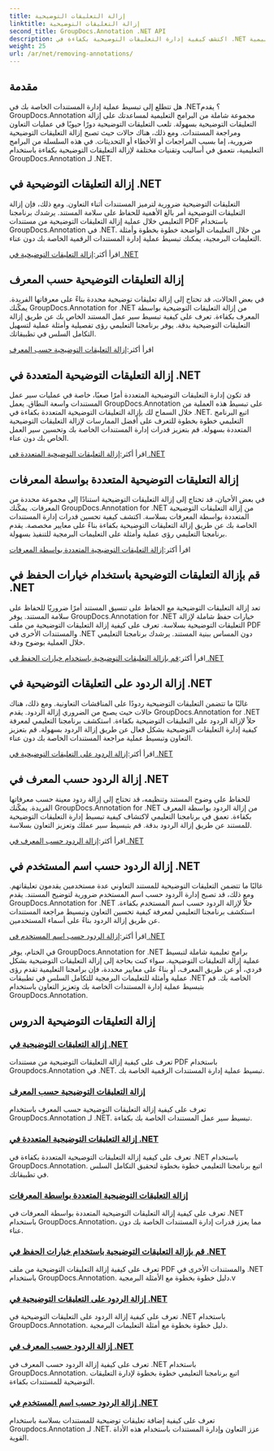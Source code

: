 ```yaml
---
title: إزالة التعليقات التوضيحية
linktitle: إزالة التعليقات التوضيحية
second_title: GroupDocs.Annotation .NET API
description: اكتشف كيفية إدارة التعليقات التوضيحية بكفاءة في .NET باستخدام البرامج التعليمية GroupDocs.Annotation. قم بتبسيط سير عمل المستند الخاص بك وتعزيز التعاون بسلاسة.
weight: 25
url: /ar/net/removing-annotations/
---
```

## مقدمة

هل تتطلع إلى تبسيط عملية إدارة المستندات الخاصة بك في .NET؟ يقدم GroupDocs.Annotation مجموعة شاملة من البرامج التعليمية لمساعدتك على إزالة التعليقات التوضيحية بسهولة. تلعب التعليقات التوضيحية دورًا حيويًا في عمليات التعاون ومراجعة المستندات. ومع ذلك، هناك حالات حيث تصبح إزالة التعليقات التوضيحية ضرورية، إما بسبب المراجعات أو الأخطاء أو التحديثات. في هذه السلسلة من البرامج التعليمية، نتعمق في أساليب وتقنيات مختلفة لإزالة التعليقات التوضيحية بكفاءة باستخدام GroupDocs.Annotation لـ .NET.

## إزالة التعليقات التوضيحية في .NET
التعليقات التوضيحية ضرورية لترميز المستندات أثناء التعاون. ومع ذلك، فإن إزالة التعليقات التوضيحية أمر بالغ الأهمية للحفاظ على سلامة المستند. يرشدك برنامجنا التعليمي خلال عملية إزالة التعليقات التوضيحية من مستندات PDF باستخدام GroupDocs.Annotation في .NET. من خلال التعليمات الواضحة خطوة بخطوة وأمثلة التعليمات البرمجية، يمكنك تبسيط عملية إدارة المستندات الرقمية الخاصة بك دون عناء.

 اقرأ أكثر:[إزالة التعليقات التوضيحية في .NET](./remove-annotations/)

## إزالة التعليقات التوضيحية حسب المعرف
في بعض الحالات، قد تحتاج إلى إزالة تعليقات توضيحية محددة بناءً على معرفاتها الفريدة. يمكّنك GroupDocs.Annotation for .NET من إزالة التعليقات التوضيحية بواسطة المعرف بكفاءة. تعرف على كيفية تبسيط سير عمل المستند الخاص بك عن طريق إزالة التعليقات التوضيحية بدقة. يوفر برنامجنا التعليمي رؤى تفصيلية وأمثلة عملية لتسهيل التكامل السلس في تطبيقاتك.

 اقرأ أكثر:[إزالة التعليقات التوضيحية حسب المعرف](./remove-annotations-by-id/)

## إزالة التعليقات التوضيحية المتعددة في .NET
قد تكون إدارة التعليقات التوضيحية المتعددة أمرًا صعبًا، خاصة في عمليات سير عمل المستندات واسعة النطاق. يعمل GroupDocs.Annotation على تبسيط هذه العملية من خلال السماح لك بإزالة التعليقات التوضيحية المتعددة بكفاءة في .NET. اتبع البرنامج التعليمي خطوة بخطوة للتعرف على أفضل الممارسات لإزالة التعليقات التوضيحية المتعددة بسهولة. قم بتعزيز قدرات إدارة المستندات الخاصة بك وتحسين سير العمل الخاص بك دون عناء.

 اقرأ أكثر:[إزالة التعليقات التوضيحية المتعددة في .NET](./remove-multiple-annotations/)

## إزالة التعليقات التوضيحية المتعددة بواسطة المعرفات
في بعض الأحيان، قد تحتاج إلى إزالة التعليقات التوضيحية استنادًا إلى مجموعة محددة من المعرفات. يمكّنك GroupDocs.Annotation for .NET من إزالة التعليقات التوضيحية المتعددة بواسطة المعرفات بسلاسة. اكتشف كيفية تحسين قدرات إدارة المستندات الخاصة بك عن طريق إزالة التعليقات التوضيحية بكفاءة بناءً على معايير مخصصة. يقدم برنامجنا التعليمي رؤى عملية وأمثلة على التعليمات البرمجية للتنفيذ بسهولة.

 اقرأ أكثر:[إزالة التعليقات التوضيحية المتعددة بواسطة المعرفات](./remove-multiple-annotations-by-ids/)

## قم بإزالة التعليقات التوضيحية باستخدام خيارات الحفظ في .NET
تعد إزالة التعليقات التوضيحية مع الحفاظ على تنسيق المستند أمرًا ضروريًا للحفاظ على سلامة المستند. يوفر GroupDocs.Annotation for .NET خيارات حفظ شاملة لإزالة التعليقات التوضيحية بسلاسة. تعرف على كيفية إزالة التعليقات التوضيحية من ملف PDF والمستندات الأخرى في .NET دون المساس ببنية المستند. يرشدك برنامجنا التعليمي خلال العملية بوضوح ودقة.

 اقرأ أكثر:[قم بإزالة التعليقات التوضيحية باستخدام خيارات الحفظ في .NET](./remove-annotations-using-save-options/)

## إزالة الردود على التعليقات التوضيحية في .NET
غالبًا ما تتضمن التعليقات التوضيحية ردودًا على المناقشات التعاونية. ومع ذلك، هناك حالات حيث يصبح من الضروري إزالة الردود. يقدم GroupDocs.Annotation for .NET حلاً لإزالة الردود على التعليقات التوضيحية بكفاءة. استكشف برنامجنا التعليمي لمعرفة كيفية إدارة التعليقات التوضيحية بشكل فعال عن طريق إزالة الردود بسهولة. قم بتعزيز التعاون وتبسيط عملية مراجعة المستندات الخاصة بك دون عناء.

 اقرأ أكثر:[إزالة الردود على التعليقات التوضيحية في .NET](./remove-replies-to-annotations/)

## إزالة الردود حسب المعرف في .NET
للحفاظ على وضوح المستند وتنظيمه، قد تحتاج إلى إزالة ردود معينة حسب معرفاتها الفريدة. يمكّنك GroupDocs.Annotation for .NET من إزالة الردود بواسطة المعرف بكفاءة. تعمق في برنامجنا التعليمي لاكتشاف كيفية تبسيط إدارة التعليقات التوضيحية للمستند عن طريق إزالة الردود بدقة. قم بتبسيط سير عملك وتعزيز التعاون بسلاسة.

 اقرأ أكثر:[إزالة الردود حسب المعرف في .NET](./remove-replies-by-id/)

## إزالة الردود حسب اسم المستخدم في .NET
غالبًا ما تتضمن التعليقات التوضيحية للمستند التعاوني عدة مستخدمين يقدمون تعليقاتهم. ومع ذلك، قد تصبح إدارة الردود حسب اسم المستخدم ضرورية لتوضيح المستند. يقدم GroupDocs.Annotation for .NET حلاً لإزالة الردود حسب اسم المستخدم بكفاءة. استكشف برنامجنا التعليمي لمعرفة كيفية تحسين التعاون وتبسيط مراجعة المستندات عن طريق إزالة الردود بناءً على أسماء المستخدمين.

 اقرأ أكثر:[إزالة الردود حسب اسم المستخدم في .NET](./remove-replies-by-username/)

في الختام، يوفر GroupDocs.Annotation for .NET برامج تعليمية شاملة لتبسيط عملية إزالة التعليقات التوضيحية. سواء كنت بحاجة إلى إزالة التعليقات التوضيحية بشكل فردي، أو عن طريق المعرف، أو بناءً على معايير محددة، فإن برامجنا التعليمية تقدم رؤى عملية وأمثلة للتعليمات البرمجية للتكامل السلس في تطبيقات .NET الخاصة بك. قم بتبسيط عملية إدارة المستندات الخاصة بك وتعزيز التعاون باستخدام GroupDocs.Annotation.
## إزالة التعليقات التوضيحية الدروس
### [إزالة التعليقات التوضيحية في .NET](./remove-annotations/)
تعرف على كيفية إزالة التعليقات التوضيحية من مستندات PDF باستخدام Groupdocs.Annotation في .NET. تبسيط عملية إدارة المستندات الرقمية الخاصة بك.
### [إزالة التعليقات التوضيحية حسب المعرف](./remove-annotations-by-id/)
تعرف على كيفية إزالة التعليقات التوضيحية حسب المعرف باستخدام GroupDocs.Annotation لـ .NET. تبسيط سير عمل المستندات الخاصة بك بكفاءة.
### [إزالة التعليقات التوضيحية المتعددة في .NET](./remove-multiple-annotations/)
تعرف على كيفية إزالة التعليقات التوضيحية المتعددة بكفاءة في .NET باستخدام GroupDocs.Annotation. اتبع برنامجنا التعليمي خطوة بخطوة لتحقيق التكامل السلس في تطبيقاتك.
### [إزالة التعليقات التوضيحية المتعددة بواسطة المعرفات](./remove-multiple-annotations-by-ids/)
تعرف على كيفية إزالة التعليقات التوضيحية المتعددة بواسطة المعرفات في .NET باستخدام GroupDocs.Annotation، مما يعزز قدرات إدارة المستندات الخاصة بك دون عناء.
### [قم بإزالة التعليقات التوضيحية باستخدام خيارات الحفظ في .NET](./remove-annotations-using-save-options/)
تعرف على كيفية إزالة التعليقات التوضيحية من ملف PDF والمستندات الأخرى في .NET باستخدام GroupDocs.Annotation. دليل خطوة بخطوة مع الأمثلة البرمجية.v
### [إزالة الردود على التعليقات التوضيحية في .NET](./remove-replies-to-annotations/)
تعرف على كيفية إزالة الردود على التعليقات التوضيحية في .NET باستخدام GroupDocs.Annotation. دليل خطوة بخطوة مع أمثلة التعليمات البرمجية.
### [إزالة الردود حسب المعرف في .NET](./remove-replies-by-id/)
تعرف على كيفية إزالة الردود حسب المعرف في .NET باستخدام GroupDocs.Annotation. اتبع برنامجنا التعليمي خطوة بخطوة لإدارة التعليقات التوضيحية للمستندات بكفاءة.
### [إزالة الردود حسب اسم المستخدم في .NET](./remove-replies-by-username/)
تعرف على كيفية إضافة تعليقات توضيحية للمستندات بسلاسة باستخدام Groupdocs.Annotation لـ .NET. عزز التعاون وإدارة المستندات باستخدام هذه الأداة القوية.